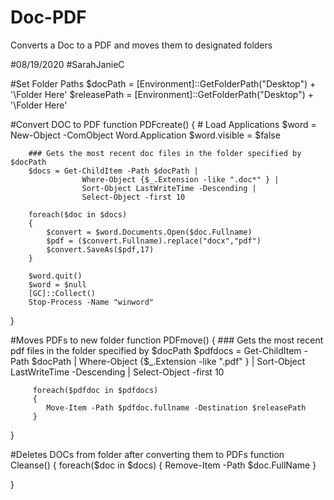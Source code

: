 # Doc-PDF
Converts a Doc to a PDF and moves them to designated folders

#08/19/2020
#SarahJanieC



#Set Folder Paths
$docPath = [Environment]::GetFolderPath("Desktop") + '\Folder Here'
$releasePath = [Environment]::GetFolderPath("Desktop") + '\Folder Here'


#Convert DOC to PDF
function PDFcreate()
{
        # Load Applications
        $word = New-Object -ComObject Word.Application
        $word.visible = $false

        ### Gets the most recent doc files in the folder specified by $docPath
        $docs = Get-ChildItem -Path $docPath | 
                    Where-Object {$_.Extension -like ".doc*" } |
                    Sort-Object LastWriteTime -Descending |
                    Select-Object -first 10

        foreach($doc in $docs)
        {
            $convert = $word.Documents.Open($doc.Fullname)
            $pdf = ($convert.Fullname).replace("docx","pdf")
            $convert.SaveAs($pdf,17)
        }

        $word.quit()
        $word = $null
        [GC]::Collect()
        Stop-Process -Name "winword"
}

#Moves PDFs to new folder
function PDFmove()
{
        ### Gets the most recent pdf files in the folder specified by $docPath
        $pdfdocs = Get-ChildItem -Path $docPath | 
                    Where-Object {$_.Extension -like ".pdf" } |
                    Sort-Object LastWriteTime -Descending |
                    Select-Object -first 10

         foreach($pdfdoc in $pdfdocs)
         {
            Move-Item -Path $pdfdoc.fullname -Destination $releasePath
         }
}

#Deletes DOCs from folder after converting them to PDFs
function Cleanse()
{
         foreach($doc in $docs)
         {
            Remove-Item -Path $doc.FullName
         }

}
